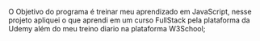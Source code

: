 O Objetivo do programa é treinar meu aprendizado em JavaScript, nesse projeto apliquei o que aprendi em um curso FullStack pela plataforma da Udemy além do meu treino diario na plataforma W3School;
